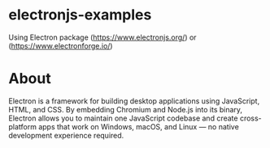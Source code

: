 # electronjs-examples
Using Electron package (https://www.electronjs.org/)
or (https://www.electronforge.io/)

# About
Electron is a framework for building desktop applications using JavaScript, HTML, and CSS. By embedding Chromium and Node.js into its binary, Electron allows you to maintain one JavaScript codebase and create cross-platform apps that work on Windows, macOS, and Linux — no native development experience required.

